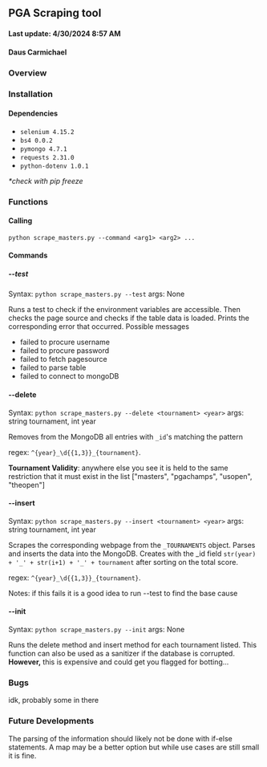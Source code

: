 ## PGA Scraping tool
#### Last update: 4/30/2024 8:57 AM
#### Daus Carmichael

### Overview

### Installation

#### Dependencies
- `selenium 4.15.2`
- `bs4 0.0.2`
- `pymongo 4.7.1`
- `requests 2.31.0`
- `python-dotenv 1.0.1`

*\*check with pip freeze*

### Functions
#### Calling 
`python scrape_masters.py --command <arg1> <arg2> ...`

#### Commands
##### --test
Syntax: `python scrape_masters.py --test`
args: None

Runs a test to check if the environment variables are accessible. Then checks the page source and checks if the table data is loaded. Prints the corresponding error that occurred.
Possible messages
- failed to procure username 
- failed to procure password
- failed to fetch pagesource
- failed to parse table
- failed to connect to mongoDB

#### --delete 
Syntax: `python scrape_masters.py --delete <tournament> <year>`
args: string tournament, int year

Removes from the MongoDB all entries with `_id`'s matching the pattern

regex: `^{year}_\d{{1,3}}_{tournament}`.

**Tournament Validity**: anywhere else you see <tournament> it is held to the same restriction that it must exist in the list
["masters", "pgachamps", "usopen", "theopen"]

#### --insert 
Syntax: `python scrape_masters.py --insert <tournament> <year>`
args: string tournament, int year

Scrapes the corresponding webpage from the `_TOURNAMENTS` object. Parses and inserts the data into the MongoDB. Creates with the _id field `str(year) + '_' + str(i+1) + '_' + tournament` after sorting on the total score.

regex: `^{year}_\d{{1,3}}_{tournament}`.

Notes: if this fails it is a good idea to run --test to find the base cause

#### --init 
Syntax: `python scrape_masters.py --init`
args: None

Runs the delete method and insert method for each tournament listed. This function can also be used as a sanitizer if the database is corrupted. **However,** this is expensive and could get you flagged for botting...

### Bugs
idk, probably some in there

### Future Developments
The parsing of the information should likely not be done with if-else statements. A map may be a better option but while use cases are still small it is fine.
